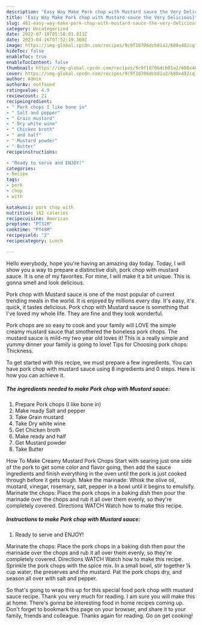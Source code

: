 ```yaml
---
description: "Easy Way Make Pork chop with Mustard sauce the Very Delicious}"
title: "Easy Way Make Pork chop with Mustard sauce the Very Delicious}"
slug: 461-easy-way-make-pork-chop-with-mustard-sauce-the-very-delicious
category: Uncategorized
date: 2022-07-18T05:58:01.813Z
date: 2023-04-16T07:52:19.360Z
image: https://img-global.cpcdn.com/recipes/9c9f18706dcb01a2/680x482cq70/pork-chop-with-mustard-sauce-recipe-main-photo.jpg
hideToc: false
enableToc: true
enableTocContent: false
thumbnail: https://img-global.cpcdn.com/recipes/9c9f18706dcb01a2/680x482cq70/pork-chop-with-mustard-sauce-recipe-main-photo.jpg
cover: https://img-global.cpcdn.com/recipes/9c9f18706dcb01a2/680x482cq70/pork-chop-with-mustard-sauce-recipe-main-photo.jpg
author: Admin
authorAv: notfound
ratingvalue: 4.9
reviewcount: 21
recipeingredient:
- " Pork chops I like bone in"
- " Salt and pepper"
- " Grain mustard"
- " Dry white wine"
- " Chicken broth"
- " and half"
- " Mustard powder"
- " Butter"
recipeinstructions:

- "Ready to serve and ENJOY!"
categories:
- Recipe
tags:
- pork
- chop
- with

katakunci: pork chop with 
nutrition: 162 calories
recipecuisine: American
preptime: "PT31M"
cooktime: "PT48M"
recipeyield: "2"
recipecategory: Lunch

---
```



Hello everybody, hope you're having an amazing day today. Today, I will show you a way to prepare a distinctive dish, pork chop with mustard sauce. It is one of my favorites. For mine, I will make it a bit unique. This is gonna smell and look delicious.

Pork chop with Mustard sauce is one of the most popular of current trending meals in the world. It is enjoyed by millions every day. It's easy, it's quick, it tastes delicious. Pork chop with Mustard sauce is something that I've loved my whole life. They are fine and they look wonderful.

Pork chops are so easy to cook and your family will LOVE the simple creamy mustard sauce that smothered the boneless pork chops. The mustard sauce is mild-my two year old loves it! This is a really simple and yummy dinner your family is going to love! Tips for Choosing pork chops: Thickness.


To get started with this recipe, we must prepare a few ingredients. You can have pork chop with mustard sauce using 8 ingredients and 0 steps. Here is how you can achieve it.

<!--inarticleads1-->

##### The ingredients needed to make Pork chop with Mustard sauce:

1. Prepare  Pork chops (I like bone in)
1. Make ready  Salt and pepper
1. Take  Grain mustard
1. Take  Dry white wine
1. Get  Chicken broth
1. Make ready  and half
1. Get  Mustard powder
1. Take  Butter


How To Make Creamy Mustard Pork Chops Start with searing just one side of the pork to get some color and flavor going, then add the sauce ingredients and finish everything in the oven until the pork is just cooked through before it gets tough. Make the marinade: Whisk the olive oil, mustard, vinegar, rosemary, salt, pepper in a bowl until it begins to emulsify. Marinate the chops: Place the pork chops in a baking dish then pour the marinade over the chops and rub it all over them evenly, so they&#39;re completely covered. Directions WATCH Watch how to make this recipe. 

<!--inarticleads2-->

##### Instructions to make Pork chop with Mustard sauce:


1. Ready to serve and ENJOY!

Marinate the chops: Place the pork chops in a baking dish then pour the marinade over the chops and rub it all over them evenly, so they&#39;re completely covered. Directions WATCH Watch how to make this recipe. Sprinkle the pork chops with the spice mix. In a small bowl, stir together ¼ cup water, the preserves and the mustard. Pat the pork chops dry, and season all over with salt and pepper. 

So that's going to wrap this up for this special food pork chop with mustard sauce recipe. Thank you very much for reading. I am sure you will make this at home. There's gonna be interesting food in home recipes coming up. Don't forget to bookmark this page on your browser, and share it to your family, friends and colleague. Thanks again for reading. Go on get cooking!
